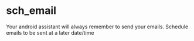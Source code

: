 # sch_email
Your android assistant will always remember to send your emails. Schedule emails to be sent at a later date/time
